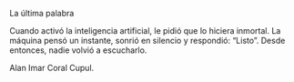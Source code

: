 La última palabra

Cuando activó la inteligencia artificial, le pidió que lo hiciera inmortal.
La máquina pensó un instante, sonrió en silencio y respondió: “Listo”.
Desde entonces, nadie volvió a escucharlo.

Alan Imar Coral Cupul.